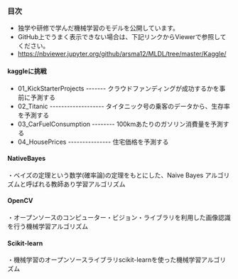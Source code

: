 ### 目次
- 独学や研修で学んだ機械学習のモデルを公開しています。
- GitHub上でうまく表示できない場合は、下記リンクからViewerで参照してください。
- https://nbviewer.jupyter.org/github/arsma12/MLDL/tree/master/Kaggle/

#### kaggleに挑戦
- 01_KickStarterProjects ------- クラウドファンディングが成功するかを事前に予測する
- 02_Titanic ------------------- タイタニック号の乗客のデータから、生存率を予測する
- 03_CarFuelConsumption -------- 100kmあたりのガソリン消費量を予測する
- 04_HousePrices --------------- 住宅価格を予測する

#### NativeBayes
・ベイズの定理という数学(確率論)の定理をもとにした、Naive Bayes アルゴリズムと呼ばれる教師あり学習アルゴリズム

#### OpenCV
・オープンソースのコンピューター・ビジョン・ライブラリを利用した画像認識を行う機械学習アルゴリズム

#### Scikit-learn
・機械学習のオープンソースライブラリscikit-learnを使った機械学習アルゴリズム

